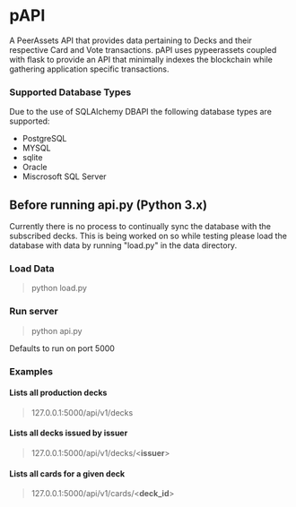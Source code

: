 # pAPI
A PeerAssets API that provides data pertaining to Decks and their respective Card and Vote transactions.
pAPI uses pypeerassets coupled with flask to provide an API that minimally indexes the blockchain while gathering application specific transactions.

### Supported Database Types
Due to the use of SQLAlchemy DBAPI the following database types are supported:
  * PostgreSQL
  * MYSQL 
  * sqlite  
  * Oracle 
  * Miscrosoft SQL Server

## Before running api.py (Python 3.x)
Currently there is no process to continually sync the database with the subscribed decks. This is being worked on
so while testing please load the database with data by running "load.py" in the data directory. 
### Load Data
> python load.py
### Run server
> python api.py

Defaults to run on port 5000

### Examples
#### Lists all production decks
> 127.0.0.1:5000/api/v1/decks
#### Lists all decks issued by issuer
> 127.0.0.1:5000/api/v1/decks/<**issuer**>
#### Lists all cards for a given deck
> 127.0.0.1:5000/api/v1/cards/<**deck_id**>
